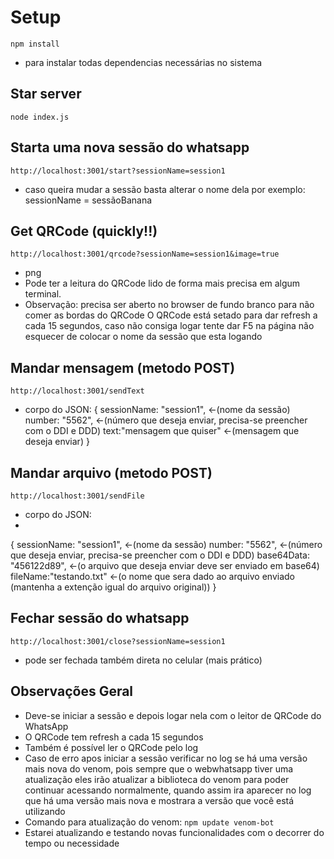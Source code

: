 # Setup

`npm install`
- para instalar todas dependencias necessárias no sistema

## Star server

`node index.js`

## Starta uma nova sessão do whatsapp

`http://localhost:3001/start?sessionName=session1`

- caso queira mudar a sessão basta alterar o nome dela por exemplo: sessionName = sessãoBanana

## Get QRCode (quickly!!)

`http://localhost:3001/qrcode?sessionName=session1&image=true`

- png
- Pode ter a leitura do QRCode lido de forma mais precisa em algum terminal.
- Observação: precisa ser aberto no browser de fundo branco para não comer as bordas do QRCode
O QRCode está setado para dar refresh a cada 15 segundos, caso não consiga logar tente dar F5 na página não esquecer de colocar o nome da sessão que esta logando

## Mandar mensagem (metodo POST)

`http://localhost:3001/sendText`

- corpo do JSON:
{
    sessionName: "session1", <-(nome da sessão) 
    number: "5562",  <-(número que deseja enviar, precisa-se preencher com o DDI e DDD) 
    text:"mensagem que quiser"  <-(mensagem que deseja enviar) 
}

## Mandar arquivo (metodo POST)

`http://localhost:3001/sendFile`

- corpo do JSON:
- 
{
    sessionName: "session1", <-(nome da sessão) 
    number: "5562",  <-(número que deseja enviar, precisa-se preencher com o DDI e DDD) 
    base64Data: "456122d89",  <-(o arquivo que deseja enviar deve ser enviado em base64) 
    fileName:"testando.txt"  <-(o nome que sera dado ao arquivo enviado (mantenha a extenção igual do arquivo original)) 
}

## Fechar sessão do whatsapp

`http://localhost:3001/close?sessionName=session1`

- pode ser fechada também direta no celular (mais prático)

## Observações Geral

- Deve-se iniciar a sessão e depois logar nela com o leitor de QRCode do WhatsApp
- O QRCode tem refresh a cada 15 segundos
- Também é possível ler o QRCode pelo log
- Caso de erro apos iniciar a sessão verificar no log se há uma versão mais nova do venom, pois sempre que o webwhatsapp tiver uma atualização
eles irão atualizar a biblioteca do venom para poder continuar acessando normalmente, quando assim ira aparecer no log que há uma versão mais nova
e mostrara a versão que você está utilizando
- Comando para atualização do venom:
`npm update venom-bot`
- Estarei atualizando e testando novas funcionalidades com o decorrer do tempo ou necessidade
